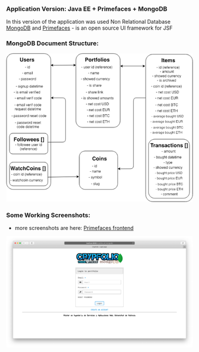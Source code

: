 ### Application Version: Java EE + Primefaces + MongoDB 
In this version of the application was used Non Relational Database [MongoDB](https://github.com/mongodb) and [Primefaces](https://github.com/primefaces) - is an open source
 UI framework for JSF

### MongoDB Document Structure:

![Logical Data Model](data-model/mongodb-document-structures.png)

### Some Working Screenshots:

* more screenshots are here: [Primefaces frontend](/crypfolio-jsf-mariadb/README.md#some-working-screenshots)

![Login Page](../images/login-page-jsf-mongodb.png)
